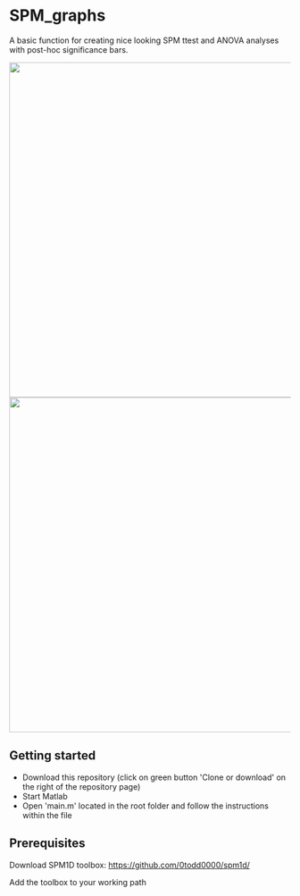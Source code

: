 # SPM_graphs
A basic function for creating nice looking SPM ttest and ANOVA analyses with post-hoc significance bars.

<img src="https://github.com/MortenBP/SPM_graphs/assets/118117182/7ba80b2d-bc25-4e63-9600-fd840c466de3" width="600" height="600" />


<img src="https://github.com/MortenBP/SPM_graphs/assets/118117182/99f63859-e994-4fd0-a894-b3e9641684bb" width="600" height="600" />

## Getting started
- Download this repository (click on green button 'Clone or download' on the right of the repository page)
- Start Matlab
- Open 'main.m' located in the root folder and follow the instructions within the file

## Prerequisites
Download SPM1D toolbox: https://github.com/0todd0000/spm1d/

Add the toolbox to your working path
